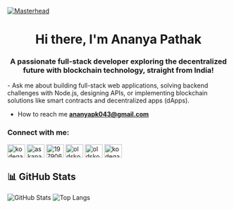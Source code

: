 [![Masterhead](https://user-images.githubusercontent.com/90236635/232446433-d5540fa2-fe28-4bb8-b929-cdb51fe61336.gif)](https://devdotmoron.com)
<h1 align="center">Hi there, I'm Ananya Pathak</h1>
<h3 align="center">A passionate full-stack developer exploring the decentralized future with blockchain technology, straight from India!</h3>
- Ask me about building full-stack web applications, solving backend challenges with Node.js, designing APIs, or implementing blockchain solutions like smart contracts and decentralized apps (dApps).

- How to reach me **ananyapk043@gmail.com**

<h3 align="left">Connect with me:</h3>
<p align="left">
<a href="https://twitter.com/kodegambler" target="blank"><img align="center" src="https://raw.githubusercontent.com/rahuldkjain/github-profile-readme-generator/master/src/images/icons/Social/twitter.svg" alt="kodegambler" height="30" width="40" /></a>
<a href="https://linkedin.com/in/askananya" target="blank"><img align="center" src="https://raw.githubusercontent.com/rahuldkjain/github-profile-readme-generator/master/src/images/icons/Social/linked-in-alt.svg" alt="askananya" height="30" width="40" /></a>
<a href="https://stackoverflow.com/users/19790606" target="blank"><img align="center" src="https://raw.githubusercontent.com/rahuldkjain/github-profile-readme-generator/master/src/images/icons/Social/stack-overflow.svg" alt="19790606" height="30" width="40" /></a>
<a href="https://codesandbox.com/oldskoolmoron" target="blank"><img align="center" src="https://raw.githubusercontent.com/rahuldkjain/github-profile-readme-generator/master/src/images/icons/Social/codesandbox.svg" alt="oldskoolmoron" height="30" width="40" /></a>
<a href="https://dribbble.com/oldskoolmoron" target="blank"><img align="center" src="https://raw.githubusercontent.com/rahuldkjain/github-profile-readme-generator/master/src/images/icons/Social/dribbble.svg" alt="oldskoolmoron" height="30" width="40" /></a>
<a href="https://www.leetcode.com/kodegambler" target="blank"><img align="center" src="https://raw.githubusercontent.com/rahuldkjain/github-profile-readme-generator/master/src/images/icons/Social/leet-code.svg" alt="kodegambler" height="30" width="40" /></a>
</p>



## 📊 GitHub Stats

![GitHub Stats](https://github-readme-stats.vercel.app/api?username=oldschoolmoron&show_icons=true&theme=tokyonight&hide_border=false&custom_title=GitHub+Stats+📊)
![Top Langs](https://github-readme-stats.vercel.app/api/top-langs/?username=oldschoolmoron&layout=compact&theme=github_dark&count_private=true&include_all_commits=true&v=1)

